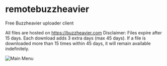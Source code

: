 # remotebuzzheavier
Free Buzzheavier uploader client

All files are hosted on https://buzzheavier.com
Disclaimer: Files expire after 15 days. Each download adds 3 extra days (max 45 days). If a file is downloaded more than 15 times within 45 days, it will remain available indefinitely.



![Main Menu](https://cdn.discordapp.com/attachments/1313619435332042833/1424180459750818015/6AI9BIi.png?ex=68e302e9&is=68e1b169&hm=6dc408a9f0dbb0163824523fc3affaff9ea3dd303fed461cdbacf847f5b7635f&)
